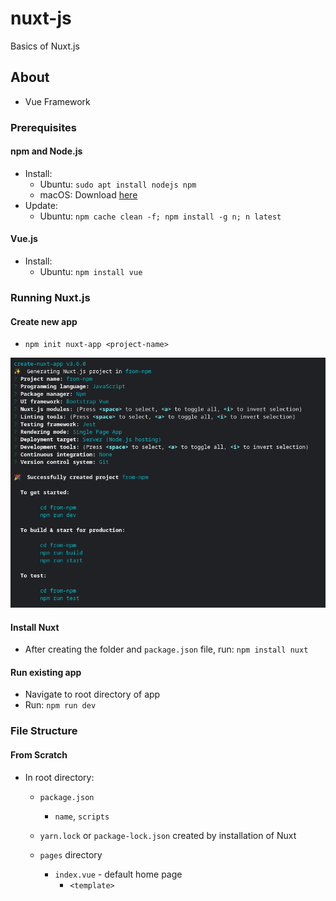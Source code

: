 # nuxt-js
Basics of Nuxt.js

## About
- Vue Framework

### Prerequisites
#### npm and Node.js
- Install:
  - Ubuntu: `sudo apt install nodejs npm`
  - macOS: Download [here](https://nodejs.org)
- Update:
  - Ubuntu: `npm cache clean -f; npm install -g n; n latest`

#### Vue.js
- Install:
  - Ubuntu: `npm install vue`

### Running Nuxt.js
#### Create new app
- `npm init nuxt-app <project-name>`


![Terminal output from `create-new-app`](from-npm.png)


#### Install Nuxt
- After creating the folder and `package.json` file, run: `npm install nuxt`

#### Run existing app
- Navigate to root directory of app
- Run: `npm run dev`

### File Structure
#### From Scratch
- In root directory:
  - `package.json`
    - `name`, `scripts`
  
  - `yarn.lock` or `package-lock.json` created by installation of Nuxt

  - `pages` directory
    - `index.vue` - default home page
      - `<template>`

